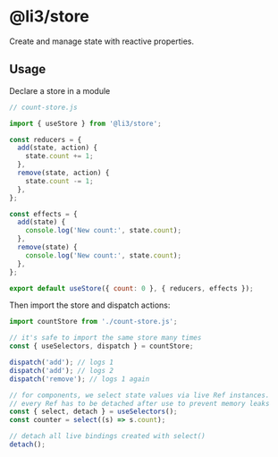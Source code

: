 # @li3/store

Create and manage state with reactive properties.

## Usage

Declare a store in a module

```js
// count-store.js

import { useStore } from '@li3/store';

const reducers = {
  add(state, action) {
    state.count += 1;
  },
  remove(state, action) {
    state.count -= 1;
  },
};

const effects = {
  add(state) {
    console.log('New count:', state.count);
  },
  remove(state) {
    console.log('New count:', state.count);
  },
};

export default useStore({ count: 0 }, { reducers, effects });
```

Then import the store and dispatch actions:

```js
import countStore from './count-store.js';

// it's safe to import the same store many times
const { useSelectors, dispatch } = countStore;

dispatch('add'); // logs 1
dispatch('add'); // logs 2
dispatch('remove'); // logs 1 again

// for components, we select state values via live Ref instances.
// every Ref has to be detached after use to prevent memory leaks
const { select, detach } = useSelectors();
const counter = select((s) => s.count);

// detach all live bindings created with select()
detach();
```
